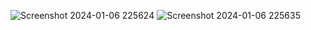 ![Screenshot 2024-01-06 225624](https://github.com/Amisha0971/MATHAMATICAL-OPERATIONS-SERVLET-JAVA/assets/136344215/57053a70-6f3f-49e3-a5f6-352b56c379fe)
![Screenshot 2024-01-06 225635](https://github.com/Amisha0971/MATHAMATICAL-OPERATIONS-SERVLET-JAVA/assets/136344215/d6bbce25-c1eb-4e87-ba48-81c9a2984903)
